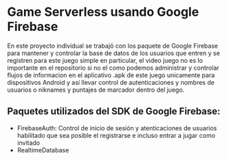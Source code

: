 # Game Serverless usando Google Firebase

En este proyecto individual se trabajó con los paquete de Google Firebase para mantener y controlar la base de datos de los usuarios que entren y se registren para este juego simple en particular, el video juego no es lo importante en el repositorio si no el como podemos administrar y controlar flujos de informacion en el aplicativo .apk de este juego unicamente para dispositivos Android y así llevar control de autenticaciones y nombres de usuarios o niknames y puntajes de marcador dentro del juego. 

## Paquetes utilizados del SDK de Google Firebase:

- FirebaseAuth: Control de inicio de sesión y atenticaciones de usuarios habilitado que sea posible el registrarse e incluso entrar a jugar como invitado
- RealtimeDatabase
